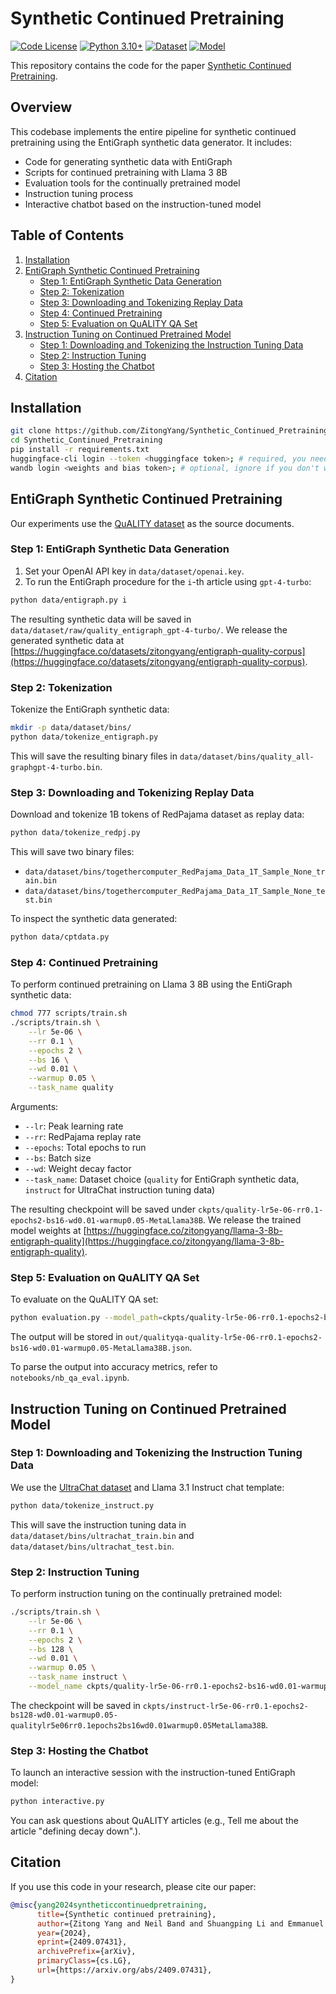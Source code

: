 # Synthetic Continued Pretraining

[![Code License](https://img.shields.io/badge/Code%20License-Apache_2.0-green.svg)](https://github.com/ZitongYang/Synthetic_Continued_Pretraining/blob/main/LICENSE)
[![Python 3.10+](https://img.shields.io/badge/python-3.10+-blue.svg)](https://www.python.org/downloads/release/python-310/)
[![Dataset](https://img.shields.io/badge/Dataset-EntiGraph--QuALITY-yellow.svg)](https://huggingface.co/datasets/zitongyang/entigraph-quality-corpus)
[![Model](https://img.shields.io/badge/Model-Llama--3--8B--EntiGraph-orange.svg)](https://huggingface.co/zitongyang/llama-3-8b-entigraph-quality)

This repository contains the code for the paper [Synthetic Continued Pretraining](https://arxiv.org/pdf/2409.07431).

## Overview

This codebase implements the entire pipeline for synthetic continued pretraining using the EntiGraph synthetic data generator. It includes:

- Code for generating synthetic data with EntiGraph
- Scripts for continued pretraining with Llama 3 8B
- Evaluation tools for the continually pretrained model
- Instruction tuning process
- Interactive chatbot based on the instruction-tuned model

## Table of Contents

1. [Installation](#installation)
2. [EntiGraph Synthetic Continued Pretraining](#entigraph-synthetic-continued-pretraining)
   - [Step 1: EntiGraph Synthetic Data Generation](#step-1-entigraph-synthetic-data-generation)
   - [Step 2: Tokenization](#step-2-tokenization)
   - [Step 3: Downloading and Tokenizing Replay Data](#step-3-downloading-and-tokenizing-replay-data)
   - [Step 4: Continued Pretraining](#step-4-continued-pretraining)
   - [Step 5: Evaluation on QuALITY QA Set](#step-5-evaluation-on-quality-qa-set)
3. [Instruction Tuning on Continued Pretrained Model](#instruction-tuning-on-continued-pretrained-model)
   - [Step 1: Downloading and Tokenizing the Instruction Tuning Data](#step-1-downloading-and-tokenizing-the-instruction-tuning-data)
   - [Step 2: Instruction Tuning](#step-2-instruction-tuning)
   - [Step 3: Hosting the Chatbot](#step-3-hosting-the-chatbot)
4. [Citation](#citation)

## Installation

```bash
git clone https://github.com/ZitongYang/Synthetic_Continued_Pretraining.git
cd Synthetic_Continued_Pretraining
pip install -r requirements.txt
huggingface-cli login --token <huggingface token>; # required, you need this to access Llama 3 pretrained weights
wandb login <weights and bias token>; # optional, ignore if you don't want to log your training process
```

## EntiGraph Synthetic Continued Pretraining

Our experiments use the [QuALITY dataset](https://arxiv.org/abs/2112.08608) as the source documents.

### Step 1: EntiGraph Synthetic Data Generation

1. Set your OpenAI API key in `data/dataset/openai.key`.
2. To run the EntiGraph procedure for the `i`-th article using `gpt-4-turbo`:

```bash
python data/entigraph.py i
```

The resulting synthetic data will be saved in `data/dataset/raw/quality_entigraph_gpt-4-turbo/`.
We release the generated synthetic data at [https://huggingface.co/datasets/zitongyang/entigraph-quality-corpus](https://huggingface.co/datasets/zitongyang/entigraph-quality-corpus).

### Step 2: Tokenization

Tokenize the EntiGraph synthetic data:

```bash
mkdir -p data/dataset/bins/
python data/tokenize_entigraph.py
```

This will save the resulting binary files in `data/dataset/bins/quality_all-graphgpt-4-turbo.bin`.

### Step 3: Downloading and Tokenizing Replay Data

Download and tokenize 1B tokens of RedPajama dataset as replay data:

```bash
python data/tokenize_redpj.py
```

This will save two binary files:
- `data/dataset/bins/togethercomputer_RedPajama_Data_1T_Sample_None_train.bin`
- `data/dataset/bins/togethercomputer_RedPajama_Data_1T_Sample_None_test.bin`

To inspect the synthetic data generated:

```bash
python data/cptdata.py
```

### Step 4: Continued Pretraining

To perform continued pretraining on Llama 3 8B using the EntiGraph synthetic data:

```bash
chmod 777 scripts/train.sh
./scripts/train.sh \
    --lr 5e-06 \
    --rr 0.1 \
    --epochs 2 \
    --bs 16 \
    --wd 0.01 \
    --warmup 0.05 \
    --task_name quality
```

Arguments:
- `--lr`: Peak learning rate
- `--rr`: RedPajama replay rate
- `--epochs`: Total epochs to run
- `--bs`: Batch size
- `--wd`: Weight decay factor
- `--task_name`: Dataset choice (`quality` for EntiGraph synthetic data, `instruct` for UltraChat instruction tuning data)

The resulting checkpoint will be saved under `ckpts/quality-lr5e-06-rr0.1-epochs2-bs16-wd0.01-warmup0.05-MetaLlama38B`.
We release the trained model weights at [https://huggingface.co/zitongyang/llama-3-8b-entigraph-quality](https://huggingface.co/zitongyang/llama-3-8b-entigraph-quality).


### Step 5: Evaluation on QuALITY QA Set

To evaluate on the QuALITY QA set:

```bash
python evaluation.py --model_path=ckpts/quality-lr5e-06-rr0.1-epochs2-bs16-wd0.01-warmup0.05-MetaLlama38B
```

The output will be stored in `out/qualityqa-quality-lr5e-06-rr0.1-epochs2-bs16-wd0.01-warmup0.05-MetaLlama38B.json`.

To parse the output into accuracy metrics, refer to `notebooks/nb_qa_eval.ipynb`.

## Instruction Tuning on Continued Pretrained Model

### Step 1: Downloading and Tokenizing the Instruction Tuning Data

We use the [UltraChat dataset](https://huggingface.co/datasets/HuggingFaceH4/ultrachat_200k) and Llama 3.1 Instruct chat template:

```bash
python data/tokenize_instruct.py
```

This will save the instruction tuning data in `data/dataset/bins/ultrachat_train.bin` and `data/dataset/bins/ultrachat_test.bin`.

### Step 2: Instruction Tuning

To perform instruction tuning on the continually pretrained model:

```bash
./scripts/train.sh \
    --lr 5e-06 \
    --rr 0.1 \
    --epochs 2 \
    --bs 128 \
    --wd 0.01 \
    --warmup 0.05 \
    --task_name instruct \
    --model_name ckpts/quality-lr5e-06-rr0.1-epochs2-bs16-wd0.01-warmup0.05-MetaLlama38B
```

The checkpoint will be saved in `ckpts/instruct-lr5e-06-rr0.1-epochs2-bs128-wd0.01-warmup0.05-qualitylr5e06rr0.1epochs2bs16wd0.01warmup0.05MetaLlama38B`.

### Step 3: Hosting the Chatbot

To launch an interactive session with the instruction-tuned EntiGraph model:

```bash
python interactive.py
```

You can ask questions about QuALITY articles (e.g., Tell me about the article "defining decay down".).

## Citation

If you use this code in your research, please cite our paper:

```bibtex
@misc{yang2024syntheticcontinuedpretraining,
      title={Synthetic continued pretraining}, 
      author={Zitong Yang and Neil Band and Shuangping Li and Emmanuel Candès and Tatsunori Hashimoto},
      year={2024},
      eprint={2409.07431},
      archivePrefix={arXiv},
      primaryClass={cs.LG},
      url={https://arxiv.org/abs/2409.07431}, 
}
```
